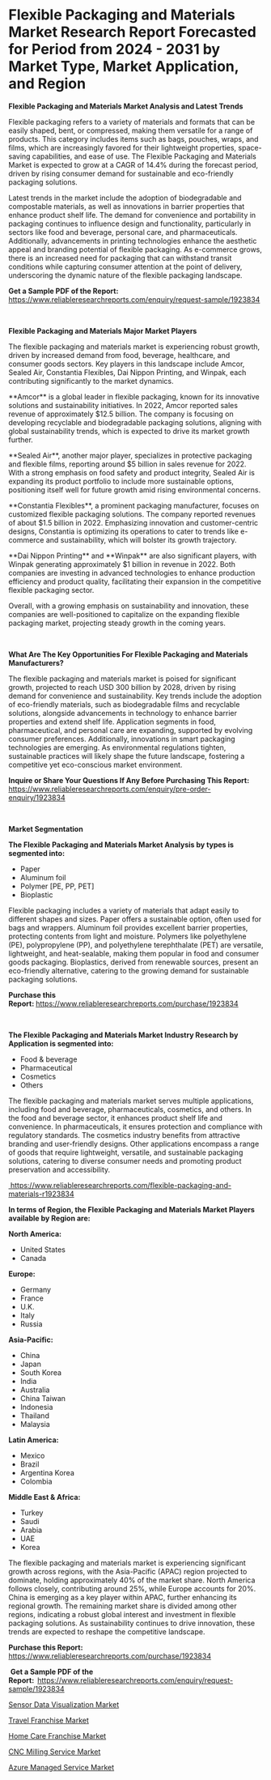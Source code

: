 <p><h1>Flexible Packaging and Materials Market Research Report Forecasted for Period from 2024 -  2031 by Market Type, Market Application, and Region</h1></p><p><strong>Flexible Packaging and Materials Market Analysis and Latest Trends</strong></p>
<p><p>Flexible packaging refers to a variety of materials and formats that can be easily shaped, bent, or compressed, making them versatile for a range of products. This category includes items such as bags, pouches, wraps, and films, which are increasingly favored for their lightweight properties, space-saving capabilities, and ease of use. The Flexible Packaging and Materials Market is expected to grow at a CAGR of 14.4% during the forecast period, driven by rising consumer demand for sustainable and eco-friendly packaging solutions. </p><p>Latest trends in the market include the adoption of biodegradable and compostable materials, as well as innovations in barrier properties that enhance product shelf life. The demand for convenience and portability in packaging continues to influence design and functionality, particularly in sectors like food and beverage, personal care, and pharmaceuticals. Additionally, advancements in printing technologies enhance the aesthetic appeal and branding potential of flexible packaging. As e-commerce grows, there is an increased need for packaging that can withstand transit conditions while capturing consumer attention at the point of delivery, underscoring the dynamic nature of the flexible packaging landscape.</p></p>
<p><strong>Get a Sample PDF of the Report:&nbsp;</strong> <a href="https://www.reliableresearchreports.com/enquiry/request-sample/1923834?utm_campaign=1605&utm_medium=2&utm_source=Github&utm_content=ia&utm_term=24102024&utm_id=flexible-packaging-and-materials">https://www.reliableresearchreports.com/enquiry/request-sample/1923834</a></p>
<p>&nbsp;</p>
<p><strong>Flexible Packaging and Materials Major Market Players</strong></p>
<p><p>The flexible packaging and materials market is experiencing robust growth, driven by increased demand from food, beverage, healthcare, and consumer goods sectors. Key players in this landscape include Amcor, Sealed Air, Constantia Flexibles, Dai Nippon Printing, and Winpak, each contributing significantly to the market dynamics.</p><p>**Amcor** is a global leader in flexible packaging, known for its innovative solutions and sustainability initiatives. In 2022, Amcor reported sales revenue of approximately $12.5 billion. The company is focusing on developing recyclable and biodegradable packaging solutions, aligning with global sustainability trends, which is expected to drive its market growth further.</p><p>**Sealed Air**, another major player, specializes in protective packaging and flexible films, reporting around $5 billion in sales revenue for 2022. With a strong emphasis on food safety and product integrity, Sealed Air is expanding its product portfolio to include more sustainable options, positioning itself well for future growth amid rising environmental concerns.</p><p>**Constantia Flexibles**, a prominent packaging manufacturer, focuses on customized flexible packaging solutions. The company reported revenues of about $1.5 billion in 2022. Emphasizing innovation and customer-centric designs, Constantia is optimizing its operations to cater to trends like e-commerce and sustainability, which will bolster its growth trajectory.</p><p>**Dai Nippon Printing** and **Winpak** are also significant players, with Winpak generating approximately $1 billion in revenue in 2022. Both companies are investing in advanced technologies to enhance production efficiency and product quality, facilitating their expansion in the competitive flexible packaging sector.</p><p>Overall, with a growing emphasis on sustainability and innovation, these companies are well-positioned to capitalize on the expanding flexible packaging market, projecting steady growth in the coming years.</p></p>
<p>&nbsp;</p>
<p><strong>What Are The Key Opportunities For Flexible Packaging and Materials Manufacturers?</strong></p>
<p><p>The flexible packaging and materials market is poised for significant growth, projected to reach USD 300 billion by 2028, driven by rising demand for convenience and sustainability. Key trends include the adoption of eco-friendly materials, such as biodegradable films and recyclable solutions, alongside advancements in technology to enhance barrier properties and extend shelf life. Application segments in food, pharmaceutical, and personal care are expanding, supported by evolving consumer preferences. Additionally, innovations in smart packaging technologies are emerging. As environmental regulations tighten, sustainable practices will likely shape the future landscape, fostering a competitive yet eco-conscious market environment.</p></p>
<p><strong>Inquire or Share Your Questions If Any Before Purchasing This Report:</strong> <a href="https://www.reliableresearchreports.com/enquiry/pre-order-enquiry/1923834?utm_campaign=1605&utm_medium=2&utm_source=Github&utm_content=ia&utm_term=24102024&utm_id=flexible-packaging-and-materials">https://www.reliableresearchreports.com/enquiry/pre-order-enquiry/1923834</a></p>
<p>&nbsp;</p>
<p><strong>Market Segmentation</strong></p>
<p><strong>The Flexible Packaging and Materials Market Analysis by types is segmented into:</strong></p>
<p><ul><li>Paper</li><li>Aluminum foil</li><li>Polymer [PE, PP, PET]</li><li>Bioplastic</li></ul></p>
<p><p>Flexible packaging includes a variety of materials that adapt easily to different shapes and sizes. Paper offers a sustainable option, often used for bags and wrappers. Aluminum foil provides excellent barrier properties, protecting contents from light and moisture. Polymers like polyethylene (PE), polypropylene (PP), and polyethylene terephthalate (PET) are versatile, lightweight, and heat-sealable, making them popular in food and consumer goods packaging. Bioplastics, derived from renewable sources, present an eco-friendly alternative, catering to the growing demand for sustainable packaging solutions.</p></p>
<p><strong>Purchase this Report:&nbsp;</strong><a href="https://www.reliableresearchreports.com/purchase/1923834?utm_campaign=1605&utm_medium=2&utm_source=Github&utm_content=ia&utm_term=24102024&utm_id=flexible-packaging-and-materials">https://www.reliableresearchreports.com/purchase/1923834</a></p>
<p>&nbsp;</p>
<p><strong>The Flexible Packaging and Materials Market Industry Research by Application is segmented into:</strong></p>
<p><ul><li>Food & beverage</li><li>Pharmaceutical</li><li>Cosmetics</li><li>Others</li></ul></p>
<p><p>The flexible packaging and materials market serves multiple applications, including food and beverage, pharmaceuticals, cosmetics, and others. In the food and beverage sector, it enhances product shelf life and convenience. In pharmaceuticals, it ensures protection and compliance with regulatory standards. The cosmetics industry benefits from attractive branding and user-friendly designs. Other applications encompass a range of goods that require lightweight, versatile, and sustainable packaging solutions, catering to diverse consumer needs and promoting product preservation and accessibility.</p></p>
<p><a href="https://www.reliableresearchreports.com/flexible-packaging-and-materials-r1923834?utm_campaign=1605&utm_medium=2&utm_source=Github&utm_content=ia&utm_term=24102024&utm_id=flexible-packaging-and-materials">&nbsp;https://www.reliableresearchreports.com/flexible-packaging-and-materials-r1923834</a></p>
<p><strong>In terms of Region, the Flexible Packaging and Materials Market Players available by Region are:</strong></p>
<p>
    <p> <strong> North America: </strong>
        <ul>
            <li>United States</li>
            <li>Canada</li>
        </ul>
        </p> 
    <p> <strong> Europe: </strong>
        <ul>
            <li>Germany</li>
            <li>France</li>
            <li>U.K.</li>
            <li>Italy</li>
            <li>Russia</li>
        </ul>
        </p> 
    <p> <strong> Asia-Pacific: </strong>
        <ul>
            <li>China</li>
            <li>Japan</li>
            <li>South Korea</li>
            <li>India</li>
            <li>Australia</li>
            <li>China Taiwan</li>
            <li>Indonesia</li>
            <li>Thailand</li>
            <li>Malaysia</li>
        </ul>
        </p> 
    <p> <strong> Latin America: </strong>
        <ul>
            <li>Mexico</li>
            <li>Brazil</li>
            <li>Argentina Korea</li>
            <li>Colombia</li>
        </ul>
        </p> 
    <p> <strong> Middle East & Africa: </strong>
        <ul>
            <li>Turkey</li>
            <li>Saudi</li>
            <li>Arabia</li>
            <li>UAE</li>
            <li>Korea</li>
        </ul>
    </p>
    </p>
<p><p>The flexible packaging and materials market is experiencing significant growth across regions, with the Asia-Pacific (APAC) region projected to dominate, holding approximately 40% of the market share. North America follows closely, contributing around 25%, while Europe accounts for 20%. China is emerging as a key player within APAC, further enhancing its regional growth. The remaining market share is divided among other regions, indicating a robust global interest and investment in flexible packaging solutions. As sustainability continues to drive innovation, these trends are expected to reshape the competitive landscape.</p></p>
<p><strong>Purchase this Report: </strong><a href="https://www.reliableresearchreports.com/purchase/1923834?utm_campaign=1605&utm_medium=2&utm_source=Github&utm_content=ia&utm_term=24102024&utm_id=flexible-packaging-and-materials">https://www.reliableresearchreports.com/purchase/1923834</a></p>
<p>&nbsp;<strong>Get a Sample PDF of the Report:&nbsp;&nbsp;</strong><a href="https://www.reliableresearchreports.com/enquiry/request-sample/1923834?utm_campaign=1605&utm_medium=2&utm_source=Github&utm_content=ia&utm_term=24102024&utm_id=flexible-packaging-and-materials">https://www.reliableresearchreports.com/enquiry/request-sample/1923834</a></p>
<p><strong></strong></p>
<p><p><a href="https://www.linkedin.com/pulse/exploring-sensor-data-visualization-market-strategic-ueyzc?utm_campaign=1605&utm_medium=2&utm_source=Github&utm_content=ia&utm_term=24102024&utm_id=flexible-packaging-and-materials">Sensor Data Visualization Market</a></p><p><a href="https://www.linkedin.com/pulse/pulse-travel-franchise-rhythms-change-market-resonance-1p5oc?utm_campaign=1605&utm_medium=2&utm_source=Github&utm_content=ia&utm_term=24102024&utm_id=flexible-packaging-and-materials">Travel Franchise Market</a></p><p><a href="https://www.linkedin.com/pulse/home-care-franchise-market-forecasts-trends-impact-tv2bc?utm_campaign=1605&utm_medium=2&utm_source=Github&utm_content=ia&utm_term=24102024&utm_id=flexible-packaging-and-materials">Home Care Franchise Market</a></p><p><a href="https://www.linkedin.com/pulse/global-cnc-milling-service-market-forecast-2024-2031-uut0c?utm_campaign=1605&utm_medium=2&utm_source=Github&utm_content=ia&utm_term=24102024&utm_id=flexible-packaging-and-materials">CNC Milling Service Market</a></p><p><a href="https://www.linkedin.com/pulse/azure-managed-service-market-trends-detailed-study-its-segmentation-hcuvc?utm_campaign=1605&utm_medium=2&utm_source=Github&utm_content=ia&utm_term=24102024&utm_id=flexible-packaging-and-materials">Azure Managed Service Market</a></p></p>